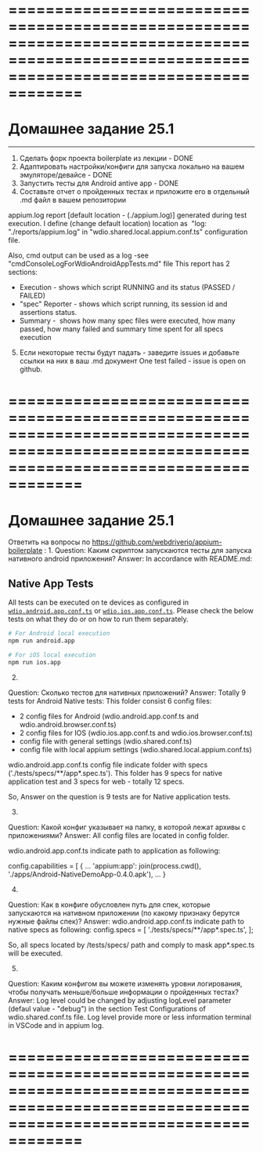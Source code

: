 
# ==========================================================================================================================================
# Домашнее задание 25.1
---
1. Cделать форк проекта boilerplate из лекции - DONE
2. Адаптировать настройки/конфиги для запуска локально на вашем эмуляторе/девайсе - DONE
3. Запустить тесты для Android antive app - DONE
4. Cоставьте отчет о пройденных тестах и приложите его в отдельный .md файл в вашем репозитории

appium.log report [default location - (./appium.log)] generated during test execution. 
I define (change default location) location as  "log: "./reports/appium.log" in "wdio.shared.local.appium.conf.ts" configuration file.

Also, cmd output can be used as a log -see "cmdConsoleLogForWdioAndroidAppTests.md" file
This report has 2 sections:
- Execution - shows which script RUNNING and its status (PASSED / FAILED)
- "spec" Reporter - shows which script running, its session id and assertions status.
- Summary -  shows how many spec files were executed, how many passed, how many failed and summary time spent for all specs execution

5. Если некоторые тесты будут падать - заведите issues и добавьте ссылки на них в ваш .md документ
One test failed - issue is open on github.

# ==========================================================================================================================================

# Домашнее задание 25.1
Ответить на вопросы по https://github.com/webdriverio/appium-boilerplate :
1. 
Question: Каким скриптом запускаются тесты для запуска нативного android приложения?
Answer: In accordance with README.md:

## Native App Tests

All tests can be executed on te devices as configured in [`wdio.android.app.conf.ts`](./config/wdio.android.app.conf.ts) or
[`wdio.ios.app.conf.ts`](./config/wdio.ios.app.conf.ts). Please check the below tests on what they do or on how to run them separately.

```sh
# For Android local execution
npm run android.app

# For iOS local execution
npm run ios.app
```

2. 
Question: Сколько тестов для нативных приложений?
Answer: Totally 9 tests for Android Native tests:
This folder consist 6 config files:
- 2 config files for Android (wdio.android.app.conf.ts and wdio.android.browser.conf.ts) 
- 2 config files for IOS (wdio.ios.app.conf.ts and wdio.ios.browser.conf.ts)
- config file with general settings (wdio.shared.conf.ts)
- config file with local appium settings (wdio.shared.local.appium.conf.ts)

wdio.android.app.conf.ts config file indicate folder with specs ('./tests/specs/**/app*.spec.ts').
This folder has 9 specs for native application test and 3 specs for web - totally 12 specs.

So, Answer on the question is 9 tests are for Native application tests.

3. 
Question: Какой конфиг указывает на папку, в которой лежат архивы с приложениями?
Answer: All config files are located in config folder.

wdio.android.app.conf.ts indicate path to application as following:

config.capabilities = [
    {   ...
        'appium:app': join(process.cwd(), './apps/Android-NativeDemoApp-0.4.0.apk'),
        ...
    }

4. 
Question: Как в конфиге обусловлен путь для спек, которые запускаются на нативном приложении (по какому признаку берутся нужные файлы спек)?
Answer: wdio.android.app.conf.ts indicate path to native specs as following:
config.specs = [
    './tests/specs/**/app*.spec.ts',
];

So, all specs located by /tests/specs/ path and comply to mask app*.spec.ts will be executed. 

5. 
Question: Каким конфигом вы можете изменять уровни логирования, чтобы получать меньше/больше информации о пройденных тестах?
Answer: Log level could be changed by adjusting logLevel parameter (defaul value - "debug") in the section Test Configurations of wdio.shared.conf.ts file. 
Log level provide more or less information terminal in VSCode and in appium log.

# ==========================================================================================================================================